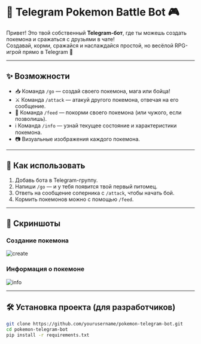 # 🐾 Telegram Pokemon Battle Bot 🎮

Привет! Это твой собственный **Telegram-бот**, где ты можешь создать покемона и сражаться с друзьями в чате!  
Создавай, корми, сражайся и наслаждайся простой, но весёлой RPG-игрой прямо в Telegram 🥳

---

## ✨ Возможности

- 📥 Команда `/go` — создай своего покемона, мага или бойца!
- ⚔️ Команда `/attack` — атакуй другого покемона, отвечая на его сообщение.
- 🍗 Команда `/feed` — покорми своего покемона (или чужого, если позволишь).
- ℹ️ Команда `/info` — узнай текущее состояние и характеристики покемона.
- 📷 Визуальные изображения каждого покемона.

---

## 🚀 Как использовать

1. Добавь бота в Telegram-группу.
2. Напиши `/go` — и у тебя появится твой первый питомец.
3. Ответь на сообщение соперника с `/attack`, чтобы начать бой.
4. Кормить покемонов можно с помощью `/feed`.

---

## 📸 Скриншоты

### Создание покемона
![create](https://iimg.su/i/p53YIM)

### Информация о покемоне
![info](https://iimg.su/i/Ljr6JI)

---

## 🛠️ Установка проекта (для разработчиков)

```bash
git clone https://github.com/yourusername/pokemon-telegram-bot.git
cd pokemon-telegram-bot
pip install -r requirements.txt

